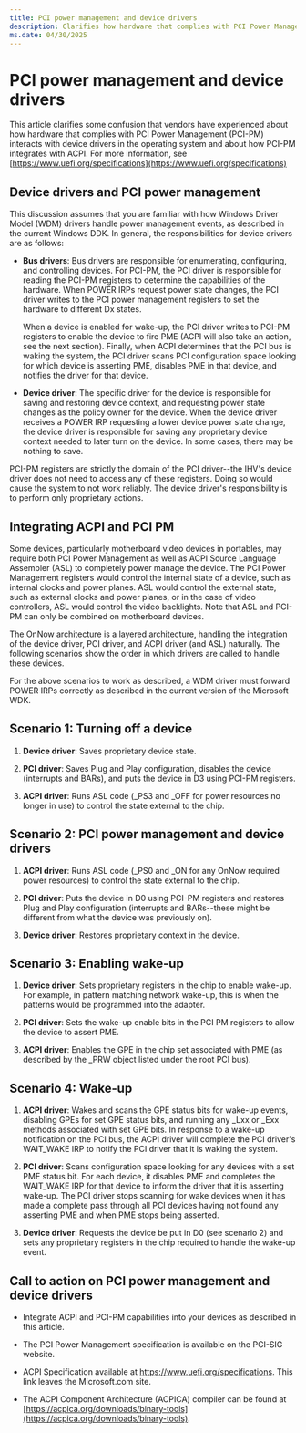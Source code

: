 ```yaml
---
title: PCI power management and device drivers
description: Clarifies how hardware that complies with PCI Power Management (PCI-PM) interacts with device drivers.
ms.date: 04/30/2025
---
```


# PCI power management and device drivers

This article clarifies some confusion that vendors have experienced about how hardware that complies with PCI Power Management (PCI-PM) interacts with device drivers in the operating system and about how PCI-PM integrates with ACPI. For more information, see [https://www.uefi.org/specifications](https://www.uefi.org/specifications)

## Device drivers and PCI power management

This discussion assumes that you are familiar with how Windows Driver Model (WDM) drivers handle power management events, as described in the current Windows DDK. In general, the responsibilities for device drivers are as follows:

- **Bus drivers**: Bus drivers are responsible for enumerating, configuring, and controlling devices. For PCI-PM, the PCI driver is responsible for reading the PCI-PM registers to determine the capabilities of the hardware. When POWER IRPs request power state changes, the PCI driver writes to the PCI power management registers to set the hardware to different Dx states.

   When a device is enabled for wake-up, the PCI driver writes to PCI-PM registers to enable the device to fire PME (ACPI will also take an action, see the next section). Finally, when ACPI determines that the PCI bus is waking the system, the PCI driver scans PCI configuration space looking for which device is asserting PME, disables PME in that device, and notifies the driver for that device.

- **Device driver**: The specific driver for the device is responsible for saving and restoring device context, and requesting power state changes as the policy owner for the device. When the device driver receives a POWER IRP requesting a lower device power state change, the device driver is responsible for saving any proprietary device context needed to later turn on the device. In some cases, there may be nothing to save.

PCI-PM registers are strictly the domain of the PCI driver--the IHV's device driver does not need to access any of these registers. Doing so would cause the system to not work reliably. The device driver's responsibility is to perform only proprietary actions.

## Integrating ACPI and PCI PM

Some devices, particularly motherboard video devices in portables, may require both PCI Power Management as well as ACPI Source Language Assembler (ASL) to completely power manage the device. The PCI Power Management registers would control the internal state of a device, such as internal clocks and power planes. ASL would control the external state, such as external clocks and power planes, or in the case of video controllers, ASL would control the video backlights. Note that ASL and PCI-PM can only be combined on motherboard devices.

The OnNow architecture is a layered architecture, handling the integration of the device driver, PCI driver, and ACPI driver (and ASL) naturally. The following scenarios show the order in which drivers are called to handle these devices.

For the above scenarios to work as described, a WDM driver must forward POWER IRPs correctly as described in the current version of the Microsoft WDK.

## Scenario 1: Turning off a device

1. **Device driver**: Saves proprietary device state.

1. **PCI driver**: Saves Plug and Play configuration, disables the device (interrupts and BARs), and puts the device in D3 using PCI-PM registers.

1. **ACPI driver**: Runs ASL code (\_PS3 and \_OFF for power resources no longer in use) to control the state external to the chip.

## Scenario 2: PCI power management and device drivers

1. **ACPI driver**: Runs ASL code (\_PS0 and \_ON for any OnNow required power resources) to control the state external to the chip.

1. **PCI driver**: Puts the device in D0 using PCI-PM registers and restores Plug and Play configuration (interrupts and BARs--these might be different from what the device was previously on).

1. **Device driver**: Restores proprietary context in the device.

## Scenario 3: Enabling wake-up

1. **Device driver**: Sets proprietary registers in the chip to enable wake-up. For example, in pattern matching network wake-up, this is when the patterns would be programmed into the adapter.

1. **PCI driver**: Sets the wake-up enable bits in the PCI PM registers to allow the device to assert PME.

1. **ACPI driver**: Enables the GPE in the chip set associated with PME (as described by the \_PRW object listed under the root PCI bus).

## Scenario 4: Wake-up

1. **ACPI driver**: Wakes and scans the GPE status bits for wake-up events, disabling GPEs for set GPE status bits, and running any \_Lxx or \_Exx methods associated with set GPE bits. In response to a wake-up notification on the PCI bus, the ACPI driver will complete the PCI driver's WAIT\_WAKE IRP to notify the PCI driver that it is waking the system.

1. **PCI driver**: Scans configuration space looking for any devices with a set PME status bit. For each device, it disables PME and completes the WAIT\_WAKE IRP for that device to inform the driver that it is asserting wake-up. The PCI driver stops scanning for wake devices when it has made a complete pass through all PCI devices having not found any asserting PME and when PME stops being asserted.

1. **Device driver**: Requests the device be put in D0 (see scenario 2) and sets any proprietary registers in the chip required to handle the wake-up event.

## Call to action on PCI power management and device drivers

- Integrate ACPI and PCI-PM capabilities into your devices as described in this article.

- The PCI Power Management specification is available on the PCI-SIG website.

- ACPI Specification available at <https://www.uefi.org/specifications>. This link leaves the Microsoft.com site.

- The ACPI Component Architecture (ACPICA) compiler can be found at [https://acpica.org/downloads/binary-tools](https://acpica.org/downloads/binary-tools).
